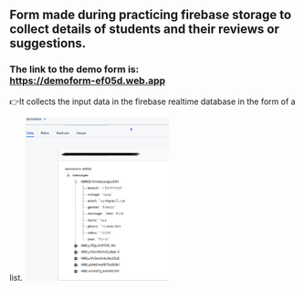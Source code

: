 ## Form made during practicing firebase storage to collect details of students and their reviews or suggestions.
### The link to the demo form is: <br>https://demoform-ef05d.web.app
:point_right:It collects the input data in the firebase realtime database in the form of a list.
<img src="imge.png" width="50%">
